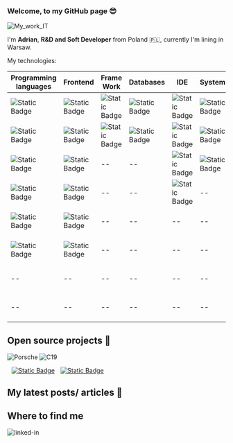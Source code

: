 ###  Welcome, to my GitHub page :sunglasses:
![My_work_IT](https://github.com/AdrianSzklarski/AdrianSzklarski/assets/87096333/a566caf1-d32b-4575-a14d-7458915b56db)

I'm **Adrian**, **R&D and Soft Developer** from Poland :poland:, currently I'm lining in Warsaw.

My technologies:
<br>
        

| Programming languages 	| Frontend 	| Frame Work 	| Databases 	| IDE 	| System 	| Others 	| 
|-----------------------	|----------	|------------	|-----------	|-----	|--------	|--------	|
| ![Static Badge](https://img.shields.io/badge/Python_3.10_(_up)-14354C?style=for-the-badge&logo=python&logoColor=white)                  	| ![Static Badge](https://img.shields.io/badge/HTML_5-E34F26?style=for-the-badge&logo=html5&logoColor=white)      	| ![Static Badge](https://img.shields.io/badge/Django-092E20?style=for-the-badge&logo=django&logoColor=white)        	| ![Static Badge](https://img.shields.io/badge/PostgreSQL&pgAdmin_4-316192?style=for-the-badge&logo=postgresql&logoColor=white)       	| ![Static Badge](https://img.shields.io/badge/PyCharm-000000.svg?&style=for-the-badge&logo=PyCharm&logoColor=white)	| ![Static Badge](https://img.shields.io/badge/Windows-0078D6?style=for-the-badge&logo=windows&logoColor=white)    	| ![Static Badge](https://img.shields.io/badge/Heroku-430098?style=for-the-badge&logo=heroku&logoColor=white)     	| 
| ![Static Badge](https://img.shields.io/badge/JavaScript_-F7DF1E?style=for-the-badge&logo=javascript&logoColor=black)                   	| ![Static Badge](https://img.shields.io/badge/CSS_3-1572B6?style=for-the-badge&logo=css3&logoColor=white)       	| ![Static Badge](https://img.shields.io/badge/Flask-000000?style=for-the-badge&logo=flask&logoColor=white)        	| ![Static Badge](https://img.shields.io/badge/SQLite-07405E?style=for-the-badge&logo=sqlite&logoColor=white)       	| ![Static Badge](	https://img.shields.io/badge/WebStorm-000000?style=for-the-badge&logo=WebStorm&logoColor=white) 	| ![Static Badge](https://img.shields.io/badge/Linux-FCC624?style=for-the-badge&logo=linux&logoColor=black)    	| ![Static Badge](https://img.shields.io/badge/Agile/Scrum-blue?style=for-the-badge&logo=agile&logoColor=white)     	| 
| ![Static Badge](https://img.shields.io/badge/C-00599C?style=for-the-badge&logo=c&logoColor=white)                   	| ![Static Badge](https://img.shields.io/badge/Sass-CC6699?style=for-the-badge&logo=sass&logoColor=white)      	| --        	| --       	| ![Static Badge](https://img.shields.io/badge/VSC-0078D4?style=for-the-badge&logo=visual%20studio%20code&logoColor=white) 	| ![Static Badge](https://img.shields.io/badge/Ubuntu-E95420?style=for-the-badge&logo=ubuntu&logoColor=white)    	| ![Static Badge](https://img.shields.io/badge/Prince2Foundation-563D7C?style=for-the-badge&logo=prince&logoColor=white)    	| 
| ![Static Badge](https://img.shields.io/badge/C%2B%2B-00599C?style=for-the-badge&logo=c%2B%2B&logoColor=white)                    	| ![Static Badge](https://img.shields.io/badge/React-20232A?style=for-the-badge&logo=react&logoColor=61DAFB)     	| --        	| --     	| ![Static Badge](https://img.shields.io/badge/Jupyter%20-orange?style=for-the-badge&logo=Jupyter%20ide&logoColor=white) 	| --    	| ![Static Badge](https://img.shields.io/badge/_GitHub-100000?style=for-the-badge&logo=github&logoColor=white)       	|  	|
| ![Static Badge](https://img.shields.io/badge/-Matlab_/_Simulink-FFA116?style=for-the-badge&logo=Simulink&logoColor=black)                    	| ![Static Badge](https://img.shields.io/badge/Redux-593D88?style=for-the-badge&logo=redux&logoColor=white)       	| --        	| --       	| -- 	| --    	| ![Static Badge](https://img.shields.io/badge/Docker-blue?style=for-the-badge&logo=Docker&logoColor=white)     	|  	|
| ![Static Badge](https://img.shields.io/badge/Fortran_Lahey_95-543DE0?style=for-the-badge&logo=Fortran&logoColor=white)                   	| ![Static Badge](https://img.shields.io/badge/Bootstrap-563D7C?style=for-the-badge&logo=bootstrap&logoColor=white)      	| --        	| --       	| -- 	| --    	| ![Static Badge](https://img.shields.io/badge/Jira-0052CC?style=for-the-badge&logo=Jira&logoColor=white)     	| 	|
| --                   	| --      	| --        	| --       	| -- 	| --   	| ![Static Badge](https://img.shields.io/badge/API-lightblue?style=for-the-badge&logo=api&logoColor=white)                 	|  	|
| --                   	| --      	| --        	| --       	| -- 	| --   	| ![Static Badge](https://img.shields.io/badge/testing%20library-323330?style=for-the-badge&logo=testing-library&logoColor=red)     	| 

## Open source projects :door:
![Porsche](https://github.com/AdrianSzklarski/AdrianSzklarski/assets/87096333/1dd640c4-6d64-4e26-ad53-270fd9dda38d) ![C19](https://github.com/AdrianSzklarski/AdrianSzklarski/assets/87096333/08aaca09-1454-4157-a825-781a1529e8a3)

&ensp;&thinsp;[![Static Badge](https://img.shields.io/badge/%20%20MyProject%20%20-%20%20C19?label=Porsche&labelColor=blue&color=yellow)](https://github.com/AdrianSzklarski/Finished.PROJECT__Prosche_OLX_scrapping)&ensp;&thinsp; [![Static Badge](https://img.shields.io/badge/MyProject-C19?label=Covid19&labelColor=blue&color=yellow)](https://github.com/AdrianSzklarski/Finished.PROJECT_Covid19)














## My latest posts/ articles :page_with_curl:

## Where to find me
[<img align="left" alt="linked-in" src="https://img.shields.io/badge/linkedin-%230077B5.svg?&style=for-the-badge&logo=linkedin&logoColor=white" />](https://www.linkedin.com/in/szklarskiadrian/)

